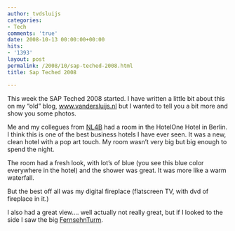 ```yaml
---
author: tvdsluijs
categories:
- Tech
comments: 'true'
date: 2008-10-13 00:00:00+00:00
hits:
- '1393'
layout: post
permalink: /2008/10/sap-teched-2008.html
title: Sap Teched 2008

---
```

This week the SAP Teched 2008 started. I have written a little bit about this on my &#8220;old&#8221; blog, <a href="https://www.vandersluijs.nl/" target="_blank">www.vandersluijs.nl</a> but I wanted to tell you a bit more and show you some photos.

Me and my collegues from <a href="http://www.nl4b.com/" target="_blank">NL4B</a> had a room in the HotelOne Hotel in Berlin. I think this is one of the best business hotels I have ever seen. It was a new, clean hotel with a pop art touch. My room wasn&#8217;t very big but big enough to spend the night.

The room had a fresh look, with lot&#8217;s of blue (you see this blue color everywhere in the hotel) and the shower was great. It was more like a warm waterfall.

But the best off all was my digital fireplace (flatscreen TV, with dvd of fireplace in it.)

I also had a great view&#8230;. well actually not really great, but if I looked to the side I saw the big <a href="http://en.wikipedia.org/wiki/Fernsehturm" target="_blank">FernsehnTurm</a>.

<a name="more"></a>